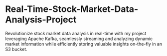 # Real-Time-Stock-Market-Data-Analysis-Project
Revolutionize stock market data analysis in real-time with my project leveraging Apache Kafka, seamlessly streaming and analyzing dynamic market information while efficiently storing valuable insights on-the-fly in an S3 bucket.
